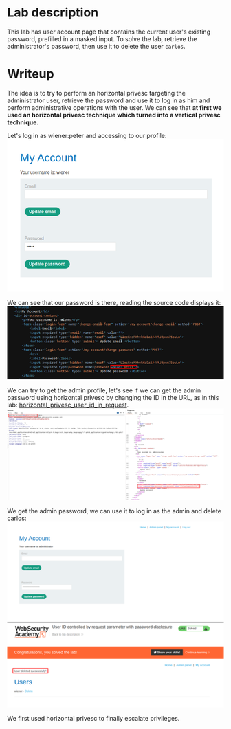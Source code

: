 # Lab description
This lab has user account page that contains the current user's existing password, prefilled in a masked input. To solve the lab, retrieve the administrator's password, then use it to delete the user `carlos`.

# Writeup
The idea is to try to perform an horizontal privesc targeting the administrator user, retrieve the password and use it to log in as him and perform administrative operations with the user. We can see that **at first we used an horizontal privesc technique which turned into a vertical privesc technique.**

Let's log in as wiener:peter and accessing to our profile:
![](imgs/horizontal_to_vertical_privesc.png)

We can see that our password is there, reading the source code displays it:
![](imgs/horizontal_to_vertical_privesc-1.png)

We can try to get the admin profile, let's see if we can get the admin password using horizontal privesc by changing the ID in the URL, as in this lab: [horizontal_privesc_user_id_in_request](horizontal_privesc_user_id_in_request.md).
![](imgs/horizontal_to_vertical_privesc-2.png)

We get the admin password, we can use it to log in as the admin and delete carlos:
![](imgs/horizontal_to_vertical_privesc-3.png)
![](imgs/horizontal_to_vertical_privesc-4.png)

We first used horizontal privesc to finally escalate privileges.



